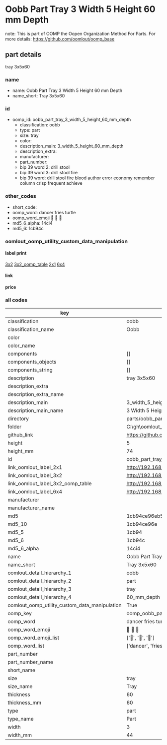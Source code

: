# Oobb Part Tray 3 Width 5 Height 60 mm Depth  

note: This is part of OOMP the Oopen Organization Method For Parts. For more details: https://github.com/oomlout/oomp_base

##  part details
  



tray 3x5x60



### name
* name: Oobb Part Tray 3 Width 5 Height 60 mm Depth
* name_short: Tray 3x5x60 
### id
* oomp_id: oobb_part_tray_3_width_5_height_60_mm_depth
  * classification: oobb
  * type: part
  * size: tray
  * color: 
  * description_main: 3_width_5_height_60_mm_depth
  * description_extra: 
  * manufacturer: 
  * part_number: 
  * bip 39 word 2: drill stool
  * bip 39 word 3: drill stool fire
  * bip 39 word: drill stool fire blood author error economy remember column crisp frequent achieve

### other_codes
* short_code: 
* oomp_word: dancer fries turtle
* oomp_word_emoji :dancer: :fries: :turtle:
* md5_6_alpha: 14ci4
* md5_6: 1cb94c






### oomlout_oomp_utility_custom_data_manipulation
#### label print
[3x2](http://192.168.1.245:1112/?label=oomp%2014ci4)
[3x2_oomp_table](http://192.168.1.108:1112/?label=oomp%2014ci4)
[2x1](http://192.168.1.242:1112/?label=oomp%2014ci4)
[6x4](http://192.168.1.55:1112/?label=oomp%2014ci4)    

#### link

                              

#### price







### all codes 
| key | value |  
| --- | --- |  
| classification | oobb |  
| classification_name | Oobb |  
| color |  |  
| color_name |  |  
| components | [] |  
| components_objects | [] |  
| components_string | [] |  
| description | tray 3x5x60 |  
| description_extra |  |  
| description_extra_name |  |  
| description_main | 3_width_5_height_60_mm_depth |  
| description_main_name | 3 Width 5 Height 60 mm Depth |  
| directory | parts/oobb_part_tray_3_width_5_height_60_mm_depth |  
| folder | C:\gh\oomlout_oobb_version_4_generated_parts\parts\oobb_part_tray_3_width_5_height_60_mm_depth |  
| github_link | https://github.com/oomlout/oomlout_oomp_part_src/tree/main/parts/oobb_part_tray_3_width_5_height_60_mm_depth |  
| height | 5 |  
| height_mm | 74 |  
| id | oobb_part_tray_3_width_5_height_60_mm_depth |  
| link_oomlout_label_2x1 | http://192.168.1.242:1112/?label=oomp%2014ci4 |  
| link_oomlout_label_3x2 | http://192.168.1.245:1112/?label=oomp%2014ci4 |  
| link_oomlout_label_3x2_oomp_table | http://192.168.1.108:1112/?label=oomp%2014ci4 |  
| link_oomlout_label_6x4 | http://192.168.1.55:1112/?label=oomp%2014ci4 |  
| manufacturer |  |  
| manufacturer_name |  |  
| md5 | 1cb94ce96eb5a8c53307b17eae759a17 |  
| md5_10 | 1cb94ce96e |  
| md5_5 | 1cb94 |  
| md5_6 | 1cb94c |  
| md5_6_alpha | 14ci4 |  
| name | Oobb Part Tray 3 Width 5 Height 60 mm Depth |  
| name_short | Tray 3x5x60  |  
| oomlout_detail_hierarchy_1 | oobb |  
| oomlout_detail_hierarchy_2 | part |  
| oomlout_detail_hierarchy_3 | tray |  
| oomlout_detail_hierarchy_4 | 60_mm_depth |  
| oomlout_oomp_utility_custom_data_manipulation | True |  
| oomp_key | oomp_oobb_part_tray_3_width_5_height_60_mm_depth |  
| oomp_word | dancer fries turtle |  
| oomp_word_emoji | :dancer: :fries: :turtle: |  
| oomp_word_emoji_list | [':dancer:', ':fries:', ':turtle:'] |  
| oomp_word_list | ['dancer', 'fries', 'turtle'] |  
| part_number |  |  
| part_number_name |  |  
| short_name |  |  
| size | tray |  
| size_name | Tray |  
| thickness | 60 |  
| thickness_mm | 60 |  
| type | part |  
| type_name | Part |  
| width | 3 |  
| width_mm | 44 |  
